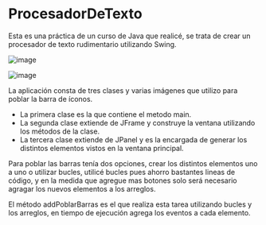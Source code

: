# ProcesadorDeTexto

Esta es una práctica de un curso de Java que realicé, se trata de crear un procesador de texto rudimentario utilizando Swing.

![image](https://user-images.githubusercontent.com/34726470/209588388-a7399aa4-816d-49a0-a1c4-9e2eab1526cc.png)

![image](https://user-images.githubusercontent.com/34726470/209587601-455ce951-4461-4359-b534-31ed36d1db31.png)

La aplicación consta de tres clases y varias imágenes que utilizo para poblar la barra de íconos.
* La primera clase es la que contiene el metodo main.
* La segunda clase extiende de JFrame y construye la ventana utilizando los métodos de la clase.
* La tercera clase extiende de JPanel y es la encargada de generar los distintos elementos vistos en la ventana principal.

Para poblar las barras tenía dos opciones, crear los distintos elementos uno a uno o utilizar bucles, utilicé bucles pues ahorro bastantes lineas de código, y en la medida que agregue mas botones solo será necesario agragar los nuevos elementos a los arreglos. 

El método addPoblarBarras es el que realiza esta tarea utilizando bucles y los arreglos, en tiempo de ejecución agrega los eventos a cada elemento.
